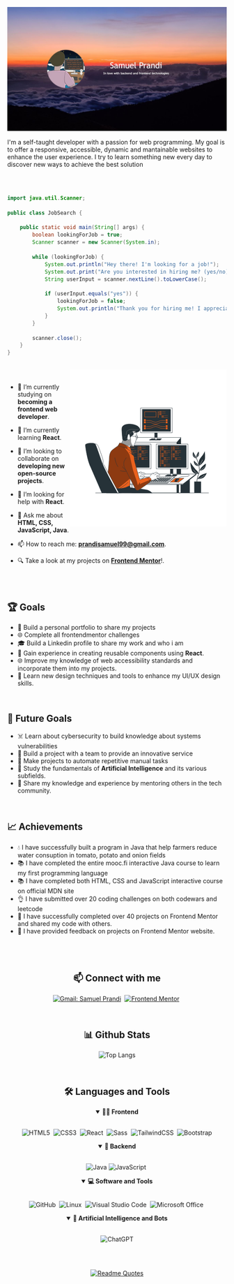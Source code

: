 ![Samuel Prandi Thumbnail](thumbnail.jpg)

<p>I'm a self-taught developer with a passion for web programming. My goal is to offer a responsive, accessible, dynamic and mantainable websites to enhance the user experience. I try to learn something new every day to discover new ways to achieve the best solution</p>

##

<br>

```java
import java.util.Scanner;

public class JobSearch {

    public static void main(String[] args) {
        boolean lookingForJob = true;
        Scanner scanner = new Scanner(System.in);

        while (lookingForJob) {
            System.out.println("Hey there! I'm looking for a job!");
            System.out.print("Are you interested in hiring me? (yes/no): ");
            String userInput = scanner.nextLine().toLowerCase();

            if (userInput.equals("yes")) {
                lookingForJob = false;
                System.out.println("Thank you for hiring me! I appreciate the opportunity.");
            }
        }

        scanner.close();
    }
}
```

<br>

<!-- illustration by: https://storyset.com/technology -->
<picture>
  <source media="(prefers-color-scheme: dark)" srcset="coding_dark.gif">
  <img align="right" alt="programming light" src="coding_light.gif">
</picture>

<br>

- 🔭 I’m currently studying on **becoming a frontend web developer**.

- 🌱 I’m currently learning **React**.

- 👯 I’m looking to collaborate on **developing new open-source projects**.

- 🤔 I’m looking for help with **React**.

- 💬 Ask me about **HTML, CSS, JavaScript, Java**.

- 📫 How to reach me: **prandisamuel99@gmail.com**.

- 🔍 Take a look at my projects on [**Frontend Mentor**](https://www.frontendmentor.io/profile/JustANipple)!.

<br>
<br>

## 🏆 Goals

- 📓 Build a personal portfolio to share my projects
- 🌐 Complete all frontendmentor challenges
- 🎓 Build a Linkedin profile to share my work and who i am
- 🚀 Gain experience in creating reusable components using **React**.
- 🌐 Improve my knowledge of web accessibility standards and incorporate them into my projects.
- 🎨 Learn new design techniques and tools to enhance my UI/UX design skills.

<br>

## 🎯 Future Goals

- ☠️ Learn about cybersecurity to build knowledge about systems vulnerabilities
- 🧱 Build a project with a team to provide an innovative service
- 🦾 Make projects to automate repetitive manual tasks
- 🧠 Study the fundamentals of **Artificial Intelligence** and its various subfields.
- 🌟 Share my knowledge and experience by mentoring others in the tech community.

<br>

## 📈 Achievements

- 💧 I have successfully built a program in Java that help farmers reduce water consuption in tomato, potato and onion fields
- 📚 I have completed the entire mooc.fi interactive Java course to learn my first programming language
- 📚 I have completed both HTML, CSS and JavaScript interactive course on official MDN site
- 👌 I have submitted over 20 coding challenges on both codewars and leetcode
- 🎉 I have successfully completed over 40 projects on Frontend Mentor and shared my code with others.
- 🤝 I have provided feedback on projects on Frontend Mentor website.

#

<br>

<h2 align="center">📫 Connect with me</h2>

<div align = "center">
    
[![Gmail: Samuel Prandi](https://img.shields.io/badge/-gmail-red?style=for-the-badge&logo=Gmail&logoColor=white&link=mailto:prandisamuel99@gmail.com)](mailto:prandisamuel99@gmail.com)&nbsp;
[![Frontend Mentor](https://img.shields.io/badge/-Frontend%20Mentor-5F3DC4?style=for-the-badge&logo=FrontendMentor&logoColor=white&link=https://www.frontendmentor.io/profile/JustANipple)](https://www.frontendmentor.io/profile/JustANipple)&nbsp;

<br>

<h2 align="center">📊 Github Stats</h2>

<div align = "center">

![Top Langs](https://github-readme-stats.vercel.app/api/top-langs/?username=JustANipple&layout=compact&theme=dark)

</div>
<br>

<div align = "center">

<h2 align="center">🛠️ Languages and Tools</h2>

</div>

<details open>
<summary><b>🏄‍♂️ Frontend</b></summary>
<br>
  
![HTML5](https://img.shields.io/badge/-HTML5-E34F26?style=for-the-badge&logo=html5&logoColor=white)&nbsp;
![CSS3](https://img.shields.io/badge/-CSS3-1572B6?style=for-the-badge&logo=css3)&nbsp;
![React](https://img.shields.io/badge/-React-%23404d59?style=for-the-badge&logo=react)&nbsp;
![Sass](https://img.shields.io/badge/-Sass-CC6699?style=for-the-badge&logo=sass&logoColor=white)&nbsp;
![TailwindCSS](https://img.shields.io/badge/-Tailwind_CSS-38B2AC?style=for-the-badge&logo=tailwind-css&logoColor=white)&nbsp;
![Bootstrap](https://img.shields.io/badge/bootstrap-%237952B3?style=for-the-badge&logo=bootstrap&logoColor=white)

</details>

<details open>
<summary><b>🧰 Backend</b></summary>
<br>
  
![Java](https://img.shields.io/badge/java-d6690d?style=for-the-badge&logo=openjdk&logoColor=white)
![JavaScript](https://img.shields.io/badge/Javascript-F7DF1E.svg?style=for-the-badge&logo=javascript&logoColor=black)&nbsp;

</details>

<details open>
<summary><b>💻 Software and Tools</b></summary>
<br>

![GitHub](https://img.shields.io/badge/-GitHub-181717?style=for-the-badge&logo=github)&nbsp;
![Linux](https://img.shields.io/badge/-Linux-FCC624?style=for-the-badge&logo=linux&logoColor=black)&nbsp;
![Visual Studio Code](https://img.shields.io/badge/-VSCODE-007ACC?style=for-the-badge&&logo=visual-studio-code&logoColor=white)&nbsp;
![Microsoft Office](https://img.shields.io/badge/-MS%20Office-D83B01?style=for-the-badge&logo=microsoft-office&logoColor=white)&nbsp;
</details>

<details open>
<summary><b>🤖 Artificial Intelligence and Bots</b></summary>
<br>
  
![ChatGPT](https://img.shields.io/badge/chatGPT-74aa9c?style=for-the-badge&logo=openai&logoColor=white)
</details>

</div>

<br>

##

<div align="center">
  <a href="https://github.com/piyushsuthar/github-readme-quotes">
    <img src="https://quotes-github-readme.vercel.app/api?type=vertical&theme=dracula" alt="Readme Quotes">
  </a>
</div>
